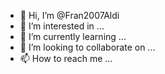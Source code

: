 - 👋 Hi, I’m @Fran2007Aldi
- 👀 I’m interested in ...
- 🌱 I’m currently learning ...
- 💞️ I’m looking to collaborate on ...
- 📫 How to reach me ...

<!---
Fran2007Aldi/Fran2007Aldi is a ✨ special ✨ repository because its `README.md` (this file) appears on your GitHub profile.
You can click the Preview link to take a look at your changes.
--->

